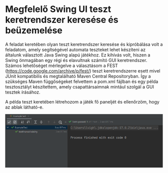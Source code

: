 # Megfelelő Swing UI teszt keretrendszer keresése és beüzemelése

A feladat keretében olyan teszt keretrendszer keresése és kipróbálása volt a feladatom, amely segítségével automata teszteket lehet készíteni az általunk választott Java Swing alapú játékhoz. Ez kihívás volt, hiszen a Swing önmagában egy régi és elavultnak számító GUI keretrendszer. Számos lehetőséget mérlegelve a választásom a FEST (https://code.google.com/archive/p/fest/) teszt keretrendszerre esett mivel JUnit kompatibilis és megtalálható Maven Central Repositoryban. Így a szükséges Maven függőségeket felvettem a pom.xml fájlban és egy példa tesztosztályt készítettem, amely csapattársaimnak mintául szolgál a GUI tesztek írásához.

A példa teszt keretében létrehozom a játék fő paneljét és ellenőrzöm, hogy az ablak látható-e.

![](images/issue-5-sikeres-pelda-gui-teszt.png)